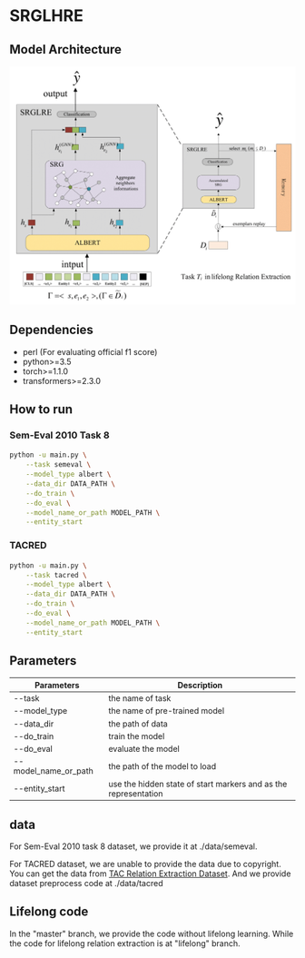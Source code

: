 # SRGLHRE
## Model Architecture
![](fig/modelv2-1.png)

## Dependencies

- perl (For evaluating official f1 score)
- python>=3.5
- torch>=1.1.0
- transformers>=2.3.0

## How to run
### Sem-Eval 2010 Task 8
```bash
python -u main.py \
    --task semeval \
    --model_type albert \
    --data_dir DATA_PATH \
    --do_train \
    --do_eval \
    --model_name_or_path MODEL_PATH \
    --entity_start 
```
### TACRED
```bash
python -u main.py \
    --task tacred \
    --model_type albert \
    --data_dir DATA_PATH \
    --do_train \
    --do_eval \
    --model_name_or_path MODEL_PATH \
    --entity_start
```

## Parameters


| Parameters| Description|
|--|--|
| --task | the name of task|
|--model_type             |the name of pre-trained model|
|--data_dir               |the path of data|
|--do_train               |train the model|
|--do_eval                |evaluate the model|
|--model_name_or_path     |the path of the model to load|
|--entity_start           |use the hidden state of start markers <e1s> and <e2s> as the representation|

## data
For Sem-Eval 2010 task 8 dataset, we provide it at ./data/semeval.

For TACRED dataset, we are unable to provide the data due to copyright. You can get the data from [TAC Relation Extraction Dataset](https://catalog.ldc.upenn.edu/LDC2018T24). And we provide dataset preprocess code at ./data/tacred

## Lifelong code
In the "master" branch, we provide the code without lifelong learning. While the code for lifelong relation extraction is at "lifelong" branch.
